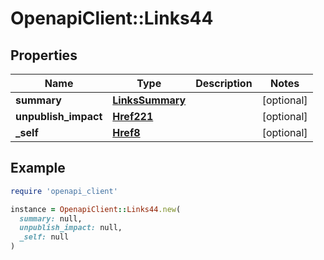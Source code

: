 # OpenapiClient::Links44

## Properties

| Name | Type | Description | Notes |
| ---- | ---- | ----------- | ----- |
| **summary** | [**LinksSummary**](LinksSummary.md) |  | [optional] |
| **unpublish_impact** | [**Href221**](Href221.md) |  | [optional] |
| **_self** | [**Href8**](Href8.md) |  | [optional] |

## Example

```ruby
require 'openapi_client'

instance = OpenapiClient::Links44.new(
  summary: null,
  unpublish_impact: null,
  _self: null
)
```

